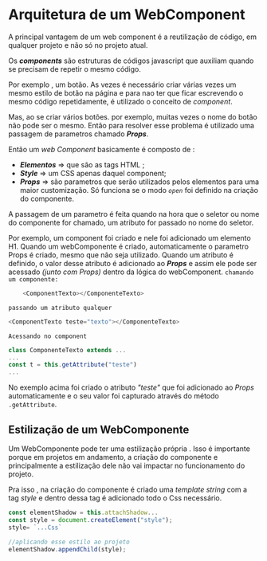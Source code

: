 # Arquitetura de um WebComponent

A principal vantagem de um web component é a reutilização de código, em qualquer projeto e não só no projeto atual.

Os ***components*** são estruturas de códigos javascript que auxiliam quando se precisam de repetir o mesmo código.

Por exemplo , um botão. As vezes é necessário criar várias vezes um mesmo estilo de botão na página e para nao ter que ficar escrevendo o mesmo código repetidamente, é utilizado o conceito de *component*.

Mas, ao se criar vários botões. por exemplo, muitas vezes o nome do botão não pode ser o mesmo. Então para resolver esse problema é utilizado uma passagem de parametros chamado ***Props***.

Então um *web Component* basicamente é composto de : 
* ***Elementos*** => que são as tags HTML ;
* ***Style*** => um CSS apenas daquel component;
* ***Props*** => são parametros que serão utilizados pelos elementos para uma maior customização. Só funciona se o modo *`open`* foi definido na criação do componente.

A passagem de um parametro é feita quando na hora que o seletor ou nome do componente for chamado, um atributo for passado no nome do seletor.

Por exemplo, um component foi criado e nele foi adicionado um elemento H1. Quando um webComponente é criado, automaticamente o parametro Props é criado, mesmo que não seja utilizado. Quando um atributo é definido, o valor desse atributo é adicionado ao ***Props*** e assim ele pode ser acessado *(junto com Props)* dentro da lógica do webComponent.
`chamando um componente:`
```js
    <ComponentTexto></ComponenteTexto>
```
`passando um atributo qualquer`
```js
<ComponentTexto teste="texto"></ComponenteTexto>
```
`Acessando no component`
```js
class ComponenteTexto extends ...
...
const t = this.getAttribute("teste")
...
```
No exemplo acima foi criado o atributo *"teste"* que foi adicionado ao *Props* automaticamente e o seu valor  foi capturado através do método `.getAttribute`.

## Estilização de um WebComponente

Um WebComponente pode ter uma estilização própria . Isso é importante porque em projetos em andamento, a criação do componente e principalmente a estilização dele não vai impactar no funcionamento do projeto.

Pra isso , na criação do componente é criado uma *template string* com a tag *style* e dentro dessa tag é adicionado todo o Css necessário.

```js
const elementShadow = this.attachShadow...
const style = document.createElement("style");
style= `...Css`

//aplicando esse estilo ao projeto
elementShadow.appendChild(style);
```

